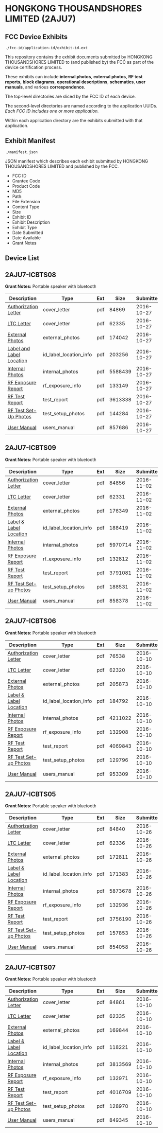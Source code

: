 # HONGKONG THOUSANDSHORES LIMITED (2AJU7)
## FCC Device Exhibits

```
./fcc-id/application-id/exhibit-id.ext
```

This repository contains the exhibit documents submitted by HONGKONG THOUSANDSHORES LIMITED to (and published by) the FCC as part of the device certification process.

These exhibits can include **internal photos**, **external photos**, **RF test reports**, **block diagrams**, **operational descriptions**, **schematics**, **user manuals**, and various **correspondence**.

The top-level directories are sliced by the FCC ID of each device.

The second-level directories are named according to the application UUIDs. *Each FCC ID includes one or more application.*

Within each application directory are the exhibits submitted with that application. 

## Exhibit Manifest

```
./manifest.json
```

JSON manifest which describes each exhibit submitted by HONGKONG THOUSANDSHORES LIMITED and published by the FCC.

- FCC ID
- Grantee Code
- Product Code
- MD5
- Path
- File Extension
- Content Type
- Size
- Exhibit ID
- Exhibit Description
- Exhibit Type
- Date Submitted
- Date Available
- Grant Notes

## Device List
## 2AJU7-ICBTS08
**Grant Notes:** Portable speaker with bluetooth

| Description | Type | Ext | Size | Submitted | Available |
| ----------- | ---- | --- | ---- | --------- | --------- |
| [Authorization Letter](2AJU7-ICBTS08/5dc3d7b1e9c9eddf021058748406003f/3176265.pdf) | cover_letter | pdf | 84869 | 2016-10-27 | 2016-10-27 |
| [LTC Letter](2AJU7-ICBTS08/5dc3d7b1e9c9eddf021058748406003f/3176266.pdf) | cover_letter | pdf | 62335 | 2016-10-27 | 2016-10-27 |
| [External Photos](2AJU7-ICBTS08/5dc3d7b1e9c9eddf021058748406003f/3176267.pdf) | external_photos | pdf | 174042 | 2016-10-27 | 2016-10-27 |
| [Label and Label Location](2AJU7-ICBTS08/5dc3d7b1e9c9eddf021058748406003f/3176268.pdf) | id_label_location_info | pdf | 203256 | 2016-10-27 | 2016-10-27 |
| [Internal Photos](2AJU7-ICBTS08/5dc3d7b1e9c9eddf021058748406003f/3176269.pdf) | internal_photos | pdf | 5588439 | 2016-10-27 | 2016-10-27 |
| [RF Exposure Report](2AJU7-ICBTS08/5dc3d7b1e9c9eddf021058748406003f/3176271.pdf) | rf_exposure_info | pdf | 133149 | 2016-10-27 | 2016-10-27 |
| [RF Test Report](2AJU7-ICBTS08/5dc3d7b1e9c9eddf021058748406003f/3176274.pdf) | test_report | pdf | 3613338 | 2016-10-27 | 2016-10-27 |
| [RF Test Set-Up Photos](2AJU7-ICBTS08/5dc3d7b1e9c9eddf021058748406003f/3176273.pdf) | test_setup_photos | pdf | 144284 | 2016-10-27 | 2016-10-27 |
| [User Manual](2AJU7-ICBTS08/5dc3d7b1e9c9eddf021058748406003f/3176275.pdf) | users_manual | pdf | 857686 | 2016-10-27 | 2016-10-27 |
## 2AJU7-ICBTS09
**Grant Notes:** Portable speaker with bluetooth

| Description | Type | Ext | Size | Submitted | Available |
| ----------- | ---- | --- | ---- | --------- | --------- |
| [Authorization Letter](2AJU7-ICBTS09/b21f3577927d601e045623e18a37d3b3/3183470.pdf) | cover_letter | pdf | 84856 | 2016-11-02 | 2016-11-02 |
| [LTC Letter](2AJU7-ICBTS09/b21f3577927d601e045623e18a37d3b3/3183471.pdf) | cover_letter | pdf | 62331 | 2016-11-02 | 2016-11-02 |
| [External Photos](2AJU7-ICBTS09/b21f3577927d601e045623e18a37d3b3/3183472.pdf) | external_photos | pdf | 176349 | 2016-11-02 | 2016-11-02 |
| [Label & Label Location](2AJU7-ICBTS09/b21f3577927d601e045623e18a37d3b3/3183473.pdf) | id_label_location_info | pdf | 188419 | 2016-11-02 | 2016-11-02 |
| [Internal Photos](2AJU7-ICBTS09/b21f3577927d601e045623e18a37d3b3/3183474.pdf) | internal_photos | pdf | 5970714 | 2016-11-02 | 2016-11-02 |
| [RF Exposure Report](2AJU7-ICBTS09/b21f3577927d601e045623e18a37d3b3/3183476.pdf) | rf_exposure_info | pdf | 132812 | 2016-11-02 | 2016-11-02 |
| [RF Test Report](2AJU7-ICBTS09/b21f3577927d601e045623e18a37d3b3/3183478.pdf) | test_report | pdf | 3791081 | 2016-11-02 | 2016-11-02 |
| [RF Test Set-up Photos](2AJU7-ICBTS09/b21f3577927d601e045623e18a37d3b3/3183479.pdf) | test_setup_photos | pdf | 188531 | 2016-11-02 | 2016-11-02 |
| [User Manual](2AJU7-ICBTS09/b21f3577927d601e045623e18a37d3b3/3183480.pdf) | users_manual | pdf | 858378 | 2016-11-02 | 2016-11-02 |
## 2AJU7-ICBTS06
**Grant Notes:** Portable speaker with bluetooth

| Description | Type | Ext | Size | Submitted | Available |
| ----------- | ---- | --- | ---- | --------- | --------- |
| [Authorization Letter](2AJU7-ICBTS06/95d2813c02b5abc436420b2c29fe41ef/3158408.pdf) | cover_letter | pdf | 76538 | 2016-10-10 | 2016-10-10 |
| [LTC Letter](2AJU7-ICBTS06/95d2813c02b5abc436420b2c29fe41ef/3158409.pdf) | cover_letter | pdf | 62320 | 2016-10-10 | 2016-10-10 |
| [External Photos](2AJU7-ICBTS06/95d2813c02b5abc436420b2c29fe41ef/3158410.pdf) | external_photos | pdf | 205873 | 2016-10-10 | 2016-10-10 |
| [Label & Label Location](2AJU7-ICBTS06/95d2813c02b5abc436420b2c29fe41ef/3158411.pdf) | id_label_location_info | pdf | 184792 | 2016-10-10 | 2016-10-10 |
| [Internal Photos](2AJU7-ICBTS06/95d2813c02b5abc436420b2c29fe41ef/3158412.pdf) | internal_photos | pdf | 4211022 | 2016-10-10 | 2016-10-10 |
| [RF Exposure Report](2AJU7-ICBTS06/95d2813c02b5abc436420b2c29fe41ef/3158414.pdf) | rf_exposure_info | pdf | 132908 | 2016-10-10 | 2016-10-10 |
| [RF Test Report](2AJU7-ICBTS06/95d2813c02b5abc436420b2c29fe41ef/3158416.pdf) | test_report | pdf | 4069843 | 2016-10-10 | 2016-10-10 |
| [RF Test Set-up Photos](2AJU7-ICBTS06/95d2813c02b5abc436420b2c29fe41ef/3158417.pdf) | test_setup_photos | pdf | 129796 | 2016-10-10 | 2016-10-10 |
| [User Manual](2AJU7-ICBTS06/95d2813c02b5abc436420b2c29fe41ef/3158418.pdf) | users_manual | pdf | 953309 | 2016-10-10 | 2016-10-10 |
## 2AJU7-ICBTS05
**Grant Notes:** Portable speaker with bluetooth

| Description | Type | Ext | Size | Submitted | Available |
| ----------- | ---- | --- | ---- | --------- | --------- |
| [Authorization Letter](2AJU7-ICBTS05/614f95ba956a42a3f9063ba9a5da2e00/3175500.pdf) | cover_letter | pdf | 84840 | 2016-10-26 | 2016-10-26 |
| [LTC Letter](2AJU7-ICBTS05/614f95ba956a42a3f9063ba9a5da2e00/3175501.pdf) | cover_letter | pdf | 62336 | 2016-10-26 | 2016-10-26 |
| [External Photos](2AJU7-ICBTS05/614f95ba956a42a3f9063ba9a5da2e00/3175502.pdf) | external_photos | pdf | 172811 | 2016-10-26 | 2016-10-26 |
| [Label & Label Location](2AJU7-ICBTS05/614f95ba956a42a3f9063ba9a5da2e00/3175503.pdf) | id_label_location_info | pdf | 171383 | 2016-10-26 | 2016-10-26 |
| [Internal Photos](2AJU7-ICBTS05/614f95ba956a42a3f9063ba9a5da2e00/3175504.pdf) | internal_photos | pdf | 5873678 | 2016-10-26 | 2016-10-26 |
| [RF Exposure Report](2AJU7-ICBTS05/614f95ba956a42a3f9063ba9a5da2e00/3175506.pdf) | rf_exposure_info | pdf | 132936 | 2016-10-26 | 2016-10-26 |
| [RF Test Report](2AJU7-ICBTS05/614f95ba956a42a3f9063ba9a5da2e00/3175508.pdf) | test_report | pdf | 3756190 | 2016-10-26 | 2016-10-26 |
| [RF Test Set-up Photos](2AJU7-ICBTS05/614f95ba956a42a3f9063ba9a5da2e00/3175509.pdf) | test_setup_photos | pdf | 157853 | 2016-10-26 | 2016-10-26 |
| [User Manual](2AJU7-ICBTS05/614f95ba956a42a3f9063ba9a5da2e00/3175510.pdf) | users_manual | pdf | 854058 | 2016-10-26 | 2016-10-26 |
## 2AJU7-ICBTS07
**Grant Notes:** Portable speaker with bluetooth

| Description | Type | Ext | Size | Submitted | Available |
| ----------- | ---- | --- | ---- | --------- | --------- |
| [Authorization Letter](2AJU7-ICBTS07/f2cd0d44af70351fb6dea7a5e8003de4/3158420.pdf) | cover_letter | pdf | 84861 | 2016-10-10 | 2016-10-10 |
| [LTC Letter](2AJU7-ICBTS07/f2cd0d44af70351fb6dea7a5e8003de4/3158421.pdf) | cover_letter | pdf | 62335 | 2016-10-10 | 2016-10-10 |
| [External Photos](2AJU7-ICBTS07/f2cd0d44af70351fb6dea7a5e8003de4/3158422.pdf) | external_photos | pdf | 169844 | 2016-10-10 | 2016-10-10 |
| [Label & Label Location](2AJU7-ICBTS07/f2cd0d44af70351fb6dea7a5e8003de4/3158423.pdf) | id_label_location_info | pdf | 118221 | 2016-10-10 | 2016-10-10 |
| [Internal Photos](2AJU7-ICBTS07/f2cd0d44af70351fb6dea7a5e8003de4/3158424.pdf) | internal_photos | pdf | 3813569 | 2016-10-10 | 2016-10-10 |
| [RF Exposure Report](2AJU7-ICBTS07/f2cd0d44af70351fb6dea7a5e8003de4/3158426.pdf) | rf_exposure_info | pdf | 132971 | 2016-10-10 | 2016-10-10 |
| [RF Test Report](2AJU7-ICBTS07/f2cd0d44af70351fb6dea7a5e8003de4/3158428.pdf) | test_report | pdf | 4016709 | 2016-10-10 | 2016-10-10 |
| [RF Test Set-up Photos](2AJU7-ICBTS07/f2cd0d44af70351fb6dea7a5e8003de4/3158429.pdf) | test_setup_photos | pdf | 128970 | 2016-10-10 | 2016-10-10 |
| [User Manual](2AJU7-ICBTS07/f2cd0d44af70351fb6dea7a5e8003de4/3158430.pdf) | users_manual | pdf | 849345 | 2016-10-10 | 2016-10-10 |
